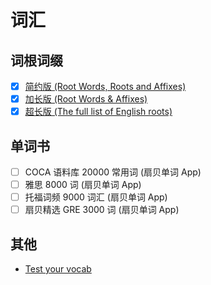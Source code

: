# 词汇

## 词根词缀

- [x] [简约版 (Root Words, Roots and Affixes)](roots_and_affixes_s.md)
- [x] [加长版 (Root Words & Affixes)](roots_and_affixes_m.md)
- [x] [超长版 (The full list of English roots)](https://github.com/WithEnglishWeCan/generated-english-roots-list)

## 单词书

- [ ] COCA 语料库 20000 常用词 (扇贝单词 App)
- [ ] 雅思 8000 词 (扇贝单词 App)
- [ ] 托福词频 9000 词汇 (扇贝单词 App)
- [ ] 扇贝精选 GRE 3000 词 (扇贝单词 App)

## 其他

- [Test your vocab](http://testyourvocab.com/)
